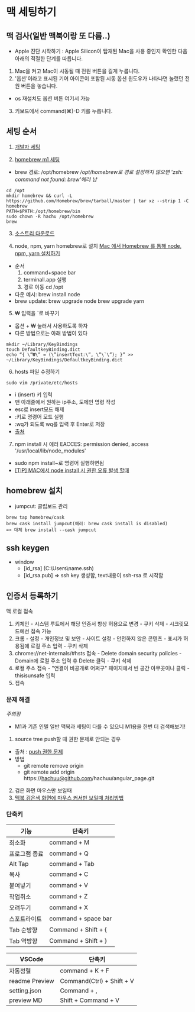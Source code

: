 # 맥 세팅하기

## 맥 검사(일반 맥북이랑 또 다름..)

- Apple 진단 시작하기
: Apple Silicon이 탑재된 Mac을 사용 중인지 확인한 다음 아래의 적절한 단계를 따릅니다.

1. Mac을 켜고 Mac이 시동될 때 전원 버튼을 길게 누릅니다.
2. '옵션'이라고 표시된 기어 아이콘이 포함된 시동 옵션 윈도우가 나타나면 눌렀던 전원 버튼을 놓습니다.
  - os 재설치도 옵션 버튼 여기서 가능
3. 키보드에서 command(⌘)-D 키를 누릅니다.

## 세팅 순서

1. [개발자 세팅](https://subicura.com/2017/11/22/mac-os-development-environment-setup.html)

2. [homebrew m1 세팅](https://subicura.com/2017/11/22/mac-os-development-environment-setup.html)
- brew 경로: /opt/homebrew
*/opt/homebrew로 경로 설정하지 않으면 'zsh: command not found: brew'에러 남*
```
cd /opt
mkdir homebrew && curl -L https://github.com/Homebrew/brew/tarball/master | tar xz --strip 1 -C homebrew
PATH=$PATH:/opt/homebrew/bin
sudo chown -R hachu /opt/homebrew
brew
```

3. [소스트리 다운로드](https://0urtrees.tistory.com/166)

4. node, npm, yarn homebrew로 설치 [Mac 에서 Homebrew 를 통해 node, npm, yarn 설치하기](https://butter-ring.tistory.com/17)
- 순서
  1. command+space bar
  2. terminall.app 실행
  3. 경로 이동 cd /opt
- 다운 예시: brew install node
- brew update: brew upgrade node brew upgrade yarn

5. ₩ 입력을 `로 바꾸기
- 옵션 + ₩ 눌러서 사용하도록 하자
- 다른 방법으로는 아래 방법이 있다
```
mkdir ~/Library/KeyBindings
touch DefaultkeyBinding.dict
echo “{ \”₩\” = (\”insertText:\”, \”\`\”); }” >> ~/Library/KeyBindings/DefaultkeyBinding.dict

```

6. hosts 파일 수정하기
```
sudo vim /private/etc/hosts
```
  - i (insert) 키 입력
  - 맨 아래줄에서 원하는 ip주소, 도메인 명령 작성
  - esc로 insert모드 해제
  - :키로 명령어 모드 실행
  - :wq가 되도록 wq를 입력 후 Enter로 저장
- [출처](https://stories.tistory.com/530)

7. npm install 시 에러 EACCES: permission denied, access '/usr/local/lib/node_modules'
- sudo npm install~로 명령어 실행하면됨
- [[TIP] MAC에서 node install 시 권한 오류 발생 할때](https://blog.sonim1.com/125)

## homebrew 설치
- jumpcut: 클립보드 관리
```
brew tap homebrew/cask
brew cask install jumpcut(에러: brew cask install is disabled)
=> 대체 brew install --cask jumpcut
```

## ssh keygen
- window
  - [id_rsa] (C:\Users\name\.ssh)
  - [id_rsa.pub] => ssh key 생성함, text내용이 ssh-rsa 로 시작함

## 인증서 등록하기
맥 로컬 접속
1. 키체인 - 시스템 루트에서 해당 인증서 항상 허용으로 변경 - 쿠키 삭제 - 시크릿모드에선 접속 가능
2. 크롬 - 설정 - 개인정보 및 보안 - 사이트 설정 - 안전하지 않은 콘텐츠 - 표시가 허용됨에 로컬 주소 입력 - 쿠키 삭제
3. chrome://net-internals/#hsts 접속 - Delete domain security policies - Domain에 로컬 주소 입력 후 Delete 클릭 - 쿠키 삭제
4. 로컬 주소 접속 - "연결이 비공개로 어쩌구" 페이지에서 빈 공간 아무곳이나 클릭 - thisisunsafe 입력
5. 접속

### 문제 해결

*주의점*
- M1과 기존 인텔 일반 맥북과 세팅이 다를 수 있으니 M1용을 한번 더 검색해보기!

1. source tree push할 때 권한 문제로 안되는 경우
- 출처 : [push 권한 문제](https://blog.naver.com/xyz37/220056104469)
- 방법 
  - git remote remove origin
  - git remote add origin https://hachuu@github.com/hachuu/angular_page.git
2. 검은 화면 마우스만 보일때
3. [맥북 검은색 화면에 마우스 커서만 보일때 처리방법](http://blog.naver.com/PostView.nhn?blogId=cir213&logNo=221657033278&parentCategoryNo=&categoryNo=12&viewDate=&isShowPopularPosts=false&from=postView)


### 단축키
| 기능              | 단축키                                                         |
| ----------------- | ------------------------------------------------------------ |
|최소화| command + M |
|프로그램 종료| command + Q |
|Alt Tap| command + Tab |
|복사| command + C |
|붙여넣기| command + V |
|작업취소| command + Z |
|오려두기| command + X |
|스포트라이트| command + space bar |
|Tab 순방향| Command + Shift + { |
|Tab 역방향| Command + Shift + } |

| VSCode              | 단축키                                                         |
| ----------------- | ------------------------------------------------------------ |
|자동정렬| command + K + F |
|readme Preview| Command(Ctrl) + Shift + V |
|setting.json| Command + , |
|preview MD| Shift + Command + V |
